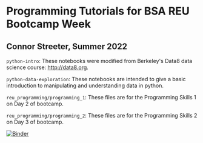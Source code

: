 # Programming Tutorials for BSA REU Bootcamp Week
## Connor Streeter, Summer 2022

`python-intro`: These notebooks were modified from Berkeley's Data8 data science course: http://data8.org.

`python-data-exploration`: These notebooks are intended to give a basic introduction to manipulating and understanding data in python.

`reu_programming/programming_1`: These files are for the Programming Skills 1 on Day 2 of bootcamp.

`reu_programming/programming_2`: These files are for the Programming Skills 2 on Day 3 of bootcamp.

[![Binder](https://mybinder.org/badge_logo.svg)](https://mybinder.org/v2/gh/bouldersolarreu/programming-tutorials/main)
